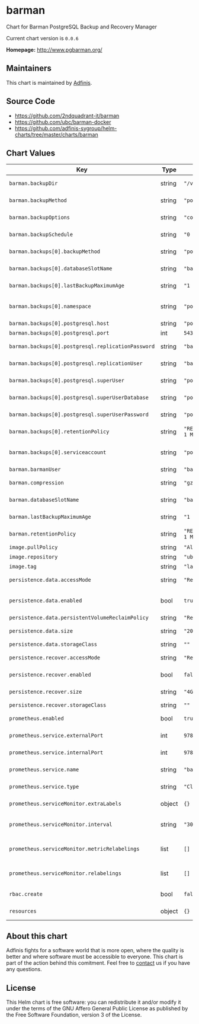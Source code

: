 barman
======
Chart for Barman PostgreSQL Backup and Recovery Manager

Current chart version is `0.0.6`


**Homepage:** <http://www.pgbarman.org/>


## Maintainers
This chart is maintained by [Adfinis](https://adfinis.com/?pk_campaign=github&pk_kwd=helm-charts).


## Source Code

* <https://github.com/2ndquadrant-it/barman>
* <https://github.com/ubc/barman-docker>
* <https://github.com/adfinis-sygroup/helm-charts/tree/master/charts/barman>


## Chart Values


| Key | Type | Default | Description |
|-----|------|---------|-------------|
| `barman.backupDir` | string | `"/var/lib/barman"` | Barman home directory |
| `barman.backupMethod` | string | `"postgres"` | Barman backup method |
| `barman.backupOptions` | string | `"concurrent_backup"` | Barman backup options |
| `barman.backupSchedule` | string | `"0 4 * * *"` | Barman backup schedule |
| `barman.backups[0].backupMethod` | string | `"postgres"` | Barman backup method |
| `barman.backups[0].databaseSlotName` | string | `"barman"` | Database slot name to be created/used |
| `barman.backups[0].lastBackupMaximumAge` | string | `"1 day"` | Barman last backup maximum age |
| `barman.backups[0].namespace` | string | `"postgresql"` | namespace where postgresql is deployed |
| `barman.backups[0].postgresql.host` | string | `"postgresql"` | Postgresql host |
| `barman.backups[0].postgresql.port` | int | `5432` | Postgresql port |
| `barman.backups[0].postgresql.replicationPassword` | string | `"barman"` | Postgresql replication password |
| `barman.backups[0].postgresql.replicationUser` | string | `"barman"` | Postgresql replication user |
| `barman.backups[0].postgresql.superUser` | string | `"postgres"` | Postgresql super user |
| `barman.backups[0].postgresql.superUserDatabase` | string | `"postgres"` | Postgresql super user database |
| `barman.backups[0].postgresql.superUserPassword` | string | `"postgres"` | Postgresql super user password |
| `barman.backups[0].retentionPolicy` | string | `"RECOVERY WINDOW of 1 MONTH"` | Barman retention policy |
| `barman.backups[0].serviceaccount` | string | `"postgresql"` | service account of the postgresql deployment |
| `barman.barmanUser` | string | `"barman"` | Barman user |
| `barman.compression` | string | `"gzip"` | Barman backup compression |
| `barman.databaseSlotName` | string | `"barman"` | Database slot name to be created/used |
| `barman.lastBackupMaximumAge` | string | `"1 day"` | Barman last backup maximum age |
| `barman.retentionPolicy` | string | `"RECOVERY WINDOW of 1 MONTH"` | Barman retention policy |
| `image.pullPolicy` | string | `"Always"` | Image pull policy |
| `image.repository` | string | `"ubcctlt/barman"` | Image repository |
| `image.tag` | string | `"latest"` | Image tag |
| `persistence.data.accessMode` | string | `"ReadWriteOnce"` | Access mode for persistent storage |
| `persistence.data.enabled` | bool | `true` | Enable persistent storage for backup data |
| `persistence.data.persistentVolumeReclaimPolicy` | string | `"Retain"` | PV reclaim policy |
| `persistence.data.size` | string | `"20Gi"` | Size of storage volume |
| `persistence.data.storageClass` | string | `""` | Storage class |
| `persistence.recover.accessMode` | string | `"ReadWriteOnce"` | Access mode for persistent storage |
| `persistence.recover.enabled` | bool | `false` | Enable persistent storage for recovery |
| `persistence.recover.size` | string | `"4Gi"` | Size of storage volume |
| `persistence.recover.storageClass` | string | `""` | Storage class |
| `prometheus.enabled` | bool | `true` | Enable Prometheus integration |
| `prometheus.service.externalPort` | int | `9780` | Prometheus exporter service external port |
| `prometheus.service.internalPort` | int | `9780` | Prometheus exporter service internal port |
| `prometheus.service.name` | string | `"barman-exporter"` | Prometheus exporter service name |
| `prometheus.service.type` | string | `"ClusterIP"` | Prometheus exporter service type |
| `prometheus.serviceMonitor.extraLabels` | object | `{}` | Labels to add to service monitor |
| `prometheus.serviceMonitor.interval` | string | `"30s"` | Interval at which metrics should be scraped |
| `prometheus.serviceMonitor.metricRelabelings` | list | `[]` | MetricRelabelConfigs to apply to samples before ingestion |
| `prometheus.serviceMonitor.relabelings` | list | `[]` | RelabelConfigs to apply to samples before scraping |
| `rbac.create` | bool | `false` | Whether to create RBAC or not |
| `resources` | object | `{}` | Resource limits and requests |

## About this chart

Adfinis fights for a software world that is more open, where the quality is
better and where software must be accessible to everyone. This chart
is part of the action behind this comitment. Feel free to
[contact](https://adfinis.com/kontakt/?pk_campaign=github&pk_kwd=helm-charts)
us if you have any questions.

## License

This Helm chart is free software: you can redistribute it and/or modify it under the terms
of the GNU Affero General Public License as published by the Free Software Foundation,
version 3 of the License.
